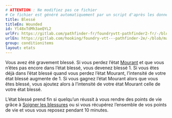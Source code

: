 ```yaml
---
# ATTENTION : Ne modifiez pas ce fichier
# Ce fichier est généré automatiquement par un script d'après les données du module Foundry VTT officiel et de sa traduction
title: Blessé
titleEn: Wounded
id: Yl48xTdMh3aeQYL2
urlFr: https://gitlab.com/pathfinder-fr/foundryvtt-pathfinder2-fr/-/blob/master/data/conditionitems/Yl48xTdMh3aeQYL2.htm
urlEn: https://gitlab.com/hooking/foundry-vtt---pathfinder-2e/-/blob/master/packs/data/conditionitems.db/wounded.json
group: conditionitems
layout: etats
---
```

Vous avez été gravement blessé. Si vous perdez l’état [Mourant](mourant.md) et que vous n’êtes pas encore dans l’état blessé, vous devenez blessé 1. Si vous êtes déjà dans l’état blessé quand vous perdez l’état Mourant, l’intensité de votre état blessé augmente de 1. Si vous gagnez l’état Mourant alors que vous êtes blessé, vous ajoutez alors à l’intensité de votre état Mourant celle de votre état blessé.  
  
L’état blessé prend fin si quelqu’un réussit à vous rendre des points de vie grâce à [Soigner les blessures](../actions/soigner-les-blessures.md) ou si vous récupérez l’ensemble de vos points de vie et vous vous reposez pendant 10 minutes.


